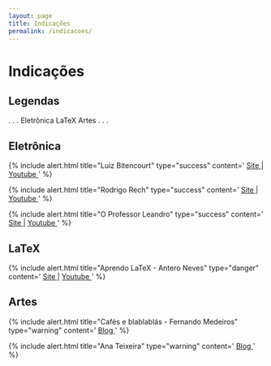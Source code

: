 ```yaml
---
layout: page
title: Indicações
permalink: /indicacoes/
---
```


# Indicações


## Legendas

<span class="badge badge-primary">.</span>
<span class="badge badge-info">.</span>
<span class="badge badge-secondary">.</span>
<span class="badge badge-success">Eletrônica</span>
<span class="badge badge-danger">LaTeX</span>
<span class="badge badge-warning">Artes</span>
<span class="badge badge-secondary">.</span>
<span class="badge badge-info">.</span>
<span class="badge badge-primary">.</span>




## Eletrônica

{% include alert.html
  title="Luiz Bitencourt"
  type="success"
  content='
  <a href="https://luizbitencourt.wordpress.com/" target="_blank">
    <i class="fas fa-globe-americas"></i> Site
  </a>
  |
  <a href="https://www.youtube.com/user/lrbgrundig/" target="_blank">
    <i class="fab fa-youtube"></i> Youtube
  </a> '
%}

{% include alert.html
  title="Rodrigo Rech"
  type="success"
  content='
  <a href="https://sites.google.com/view/rodrigorechifsp" target="_blank">
    <i class="fas fa-globe-americas"></i> Site
  </a>
  |
  <a href="https://www.youtube.com/watch?v=pGzTbgZDQz4&list=PLMdNWywlSE5SVvdt2tEfKK79EIYETfN1u" target="_blank">
    <i class="fab fa-youtube"></i> Youtube
  </a> '
%}

{% include alert.html
  title="O Professor Leandro"
  type="success"
  content='
  <a href="https://oprofessorleandro.wordpress.com/" target="_blank">
    <i class="fas fa-globe-americas"></i> Site
  </a>
  |
  <a href="https://www.youtube.com/user/OProfessorLeandro/" target="_blank">
    <i class="fab fa-youtube"></i> Youtube
  </a> '
%}



## LaTeX

{% include alert.html
  title="Aprendo LaTeX - Antero Neves"
  type="danger"
  content='
  <a href="https://aprendolatex.wordpress.com/" target="_blank">
    <i class="fas fa-globe-americas"></i> Site
  </a>
  |
  <a href="https://www.youtube.com/user/anteroneves/" target="_blank">
    <i class="fab fa-youtube"></i> Youtube
  </a> '
%}



## Artes

{% include alert.html
  title="Cafés e blablablás - Fernando Medeiros"
  type="warning"
  content='
  <a href="https://anadelourdes.wordpress.com/" target="_blank">
    <i class="fas fa-atlas"></i> Blog
  </a>'
%}

{% include alert.html
  title="Ana Teixeira"
  type="warning"
  content='
  <a href="https://anadelourdes.wordpress.com/" target="_blank">
    <i class="fas fa-atlas"></i> Blog
  </a>'
%}
